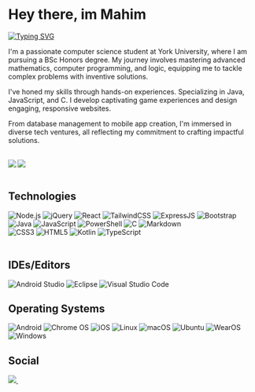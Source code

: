 # Hey there, im Mahim
  <p>
    <a href="https://git.io/typing-svg"><img src="https://readme-typing-svg.demolab.com?          font=Source+Code+Pro&weight=1000&duration=600&pause=50&color=B7FF0B&background=01010400&multiline=true&width=435&height=150&lines=Problem+Solver;Software+Engineering;Designing+Algorithms;Game+Development;Designing+Operating+Systems;Turning+Ideas+into+Code" alt="Typing SVG" /></a>
  </p>
  <p>
   I'm a passionate computer science student at York University, where I am pursuing a BSc Honors degree. My journey involves mastering advanced mathematics, computer programming, and logic, equipping me to tackle complex problems with inventive solutions.

I've honed my skills through hands-on experiences. Specializing in Java, JavaScript, and C. I develop captivating game experiences and design engaging, responsive websites.

From database management to mobile app creation, I'm immersed in diverse tech ventures, all reflecting my commitment to crafting impactful solutions. 
  </p>
  
  <br>
<div>
    <img align='left' src="https://github-readme-stats.vercel.app/api?username=MM120-i&show_icons=true&theme=radical"/>
    <img src="https://github-readme-stats.vercel.app/api/top-langs/?username=MM120-i&layout=compact"/>
</div>
<br>

## Technologies

<div style="float: left;">
    <img alt="Node.js" src="https://img.shields.io/badge/node.js-6DA55F?style=for-the-badge&logo=node.js&logoColor=white">
    <img alt="jQuery" src="https://img.shields.io/badge/jquery-%230769AD.svg?style=for-the-badge&logo=jquery&logoColor=white">
    <img alt="React" src="https://img.shields.io/badge/react-%2320232a.svg?style=for-the-badge&logo=react&logoColor=%2361DAFB">
    <img alt="TailwindCSS" src="https://img.shields.io/badge/tailwindcss-%2338B2AC.svg?style=for-the-badge&logo=tailwind-css&logoColor=white">
    <img alt="ExpressJS" src="https://img.shields.io/badge/express.js-%23404d59.svg?style=for-the-badge&logo=express&logoColor=%2361DAFB">
    <img src="https://img.shields.io/badge/bootstrap-%238511FA.svg?style=for-the-badge&logo=bootstrap&logoColor=white" alt="Bootstrap">

    
</div>
<div style="clear: both;"></div> 

<div style="float: left;">
    <img alt="Java" src="https://img.shields.io/badge/java-%23ED8B00.svg?style=for-the-badge&logo=openjdk&logoColor=white">
    <img alt="JavaScript" src="https://img.shields.io/badge/javascript-%23323330.svg?style=for-the-badge&logo=javascript&logoColor=%23F7DF1E">
    <img alt="PowerShell" src="https://img.shields.io/badge/PowerShell-%235391FE.svg?style=for-the-badge&logo=powershell&logoColor=white">
    <img alt="C" src="https://img.shields.io/badge/c-%2300599C.svg?style=for-the-badge&logo=c&logoColor=white">
    <img src="https://img.shields.io/badge/markdown-%23000000.svg?style=for-the-badge&logo=markdown&logoColor=white" alt="Markdown">
</div>
<div style="clear: both;"></div> 

<div style="float: left;">
    <img alt="CSS3" src="https://img.shields.io/badge/css3-%231572B6.svg?style=for-the-badge&logo=css3&logoColor=white">
    <img alt="HTML5" src="https://img.shields.io/badge/html5-%23E34F26.svg?style=for-the-badge&logo=html5&logoColor=white">
    <img src="https://img.shields.io/badge/kotlin-%237F52FF.svg?style=for-the-badge&logo=kotlin&logoColor=white" alt="Kotlin">
    <img src="https://img.shields.io/badge/typescript-%23007ACC.svg?style=for-the-badge&logo=typescript&logoColor=white" alt="TypeScript">
</div>
<div style="clear: both;"></div> 
<br>

## IDEs/Editors

<div style="float: left;">
    <img alt="Android Studio" src="https://img.shields.io/badge/Android%20Studio-3DDC84.svg?style=for-the-badge&logo=android-studio&logoColor=white">
    <img alt="Eclipse" src="https://img.shields.io/badge/Eclipse-FE7A16.svg?style=for-the-badge&logo=Eclipse&logoColor=white">
    <img alt="Visual Studio Code" src="https://img.shields.io/badge/Visual%20Studio%20Code-0078d7.svg?style=for-the-badge&logo=visual-studio-code&logoColor=white">
</div>
<div style="clear: both;"></div>

## Operating Systems

<div style="float: left;">
    <img alt="Android" src="https://img.shields.io/badge/Android-3DDC84?style=for-the-badge&logo=android&logoColor=white">
    <img alt="Chrome OS" src="https://img.shields.io/badge/chrome%20os-3d89fc?style=for-the-badge&logo=google%20chrome&logoColor=white">
    <img alt="iOS" src="https://img.shields.io/badge/iOS-000000?style=for-the-badge&logo=ios&logoColor=white">
    <img alt="Linux" src="https://img.shields.io/badge/Linux-FCC624?style=for-the-badge&logo=linux&logoColor=black">
    <img alt="macOS" src="https://img.shields.io/badge/mac%20os-000000?style=for-the-badge&logo=macos&logoColor=F0F0F0">
    <img alt="Ubuntu" src="https://img.shields.io/badge/Ubuntu-E95420?style=for-the-badge&logo=ubuntu&logoColor=white">
    <img alt="WearOS" src="https://img.shields.io/badge/-Wear%20OS-4285F4?style=for-the-badge&logo=wear-os&logoColor=white">
    <img alt="Windows" src="https://img.shields.io/badge/Windows%2011-%230079d5.svg?style=for-the-badge&logo=Windows%2011&logoColor=white">
</div>
<div style="clear: both;"></div>

<h2 align="left">Social</h2>
 <p align="left">
   <a href="https://www.linkedin.com/in/mahim-m/">
     <img src="https://skillicons.dev/icons?i=linkedin"/>
   </a>&nbsp;
 </p>

